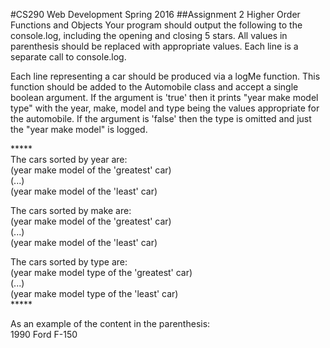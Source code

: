 #CS290 Web Development Spring 2016
##Assignment 2 Higher Order Functions and Objects
Your program should output the following to the console.log, including the opening and closing 5 stars. All values in parenthesis should be replaced with appropriate values. Each line is a separate call to console.log.

Each line representing a car should be produced via a logMe function. This function should be added to the Automobile class and accept a single boolean argument. If the argument is 'true' then it prints "year make model type" with the year, make, model and type being the values appropriate for the automobile. If the argument is 'false' then the type is omitted and just the "year make model" is logged.

\*****  
The cars sorted by year are:  
(year make model of the 'greatest' car)  
(...)  
(year make model of the 'least' car)  

The cars sorted by make are:  
(year make model of the 'greatest' car)  
(...)  
(year make model of the 'least' car)  

The cars sorted by type are:  
(year make model type of the 'greatest' car)  
(...)  
(year make model type of the 'least' car)  
\*****  

As an example of the content in the parenthesis:  
1990 Ford F-150
